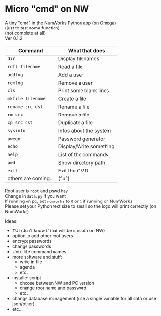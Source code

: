 # Micro "cmd" on NW
A tiny "cmd" in the NumWorks Python app (on [Omega](https://getomega.dev))  
(just to test some function)  
(not complete at all)  
Ver 0.1.2
  
| Command             | What that does                    |
|----------------------|-----------------------------------|
| `dir`                | Display filenames                 |
| `rdfl filename`     | Read a file                       |
| `addlog`             | Add a user                        |
| `remlog`             | Remove a user                     |
| `cls`                | Print some blank lines            |
| `mkfile filename`                | Create a file            |
| `rename src dst`                | Rename a file            |
| `rm src`                | Remove a file            |
| `cp src dst`                | Duplicate a file            |
| `sysinfo`                | Infos about the system            |
| `pwegn`               | Password generator      |
| `echo`                | Display/Write something |
| `help`                  | List of the commands    |
| `pwd`                     | Show directory path     |
| `exit`                | Exit the CMD            |
| others are coming... | (°u°)                             |
  
Root user is `root` and pswd `hey`  
Change in `data.py` if you want  
If running on pc, set `numworks` to `0` or `1` if running on NumWorks  
Please set your Python text size to small so the logo will print correctly (on NumWorks)

Ideas:
- TUI (don't know if that will be smooth on NW)
- option to add other root users
- encrypt passwords
- change passwords
- Unix-like command names
- more software and stuff:
  - write in file
  - agenda
  - etc...
- installer script
  - choose between NW and PC version
  - change root name and password
  - etc...
- change database management (use a single variable for all data or use json/other)
- etc...
